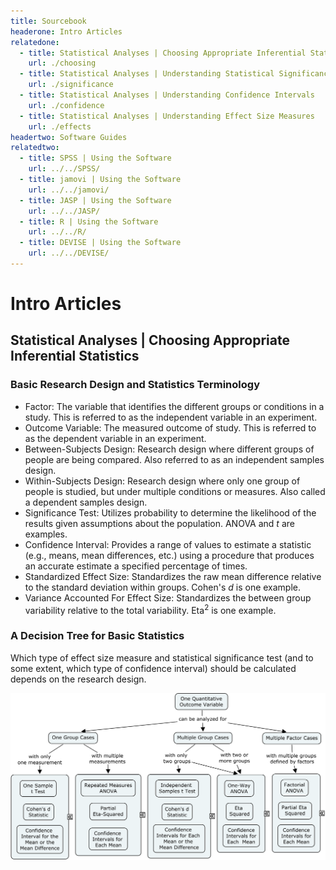 ```yaml
---
title: Sourcebook
headerone: Intro Articles
relatedone:
  - title: Statistical Analyses | Choosing Appropriate Inferential Statistics
    url: ./choosing
  - title: Statistical Analyses | Understanding Statistical Significance Tests
    url: ./significance
  - title: Statistical Analyses | Understanding Confidence Intervals
    url: ./confidence
  - title: Statistical Analyses | Understanding Effect Size Measures
    url: ./effects
headertwo: Software Guides
relatedtwo:
  - title: SPSS | Using the Software
    url: ../../SPSS/
  - title: jamovi | Using the Software
    url: ../../jamovi/
  - title: JASP | Using the Software
    url: ../../JASP/
  - title: R | Using the Software
    url: ../../R/
  - title: DEVISE | Using the Software
    url: ../../DEVISE/
---
```


# Intro Articles

## Statistical Analyses | Choosing Appropriate Inferential Statistics

### Basic Research Design and Statistics Terminology

- Factor: The variable that identifies the different groups or conditions in a study. This is referred to as the independent variable in an experiment.
- Outcome Variable: The measured outcome of study. This is referred to as the dependent variable in an experiment. 
- Between-Subjects Design: Research design where different groups of people are being compared. Also referred to as an independent samples design.
- Within-Subjects Design: Research design where only one group of people is studied, but under multiple conditions or measures. Also called a dependent samples design.
- Significance Test: Utilizes probability to determine the likelihood of the results given assumptions about the population. ANOVA and *t* are examples.
- Confidence Interval: Provides a range of values to estimate a statistic (e.g., means, mean differences, etc.) using a procedure that produces an accurate estimate a specified percentage of times.
- Standardized Effect Size: Standardizes the raw mean difference relative to the standard deviation within groups. Cohen&#39;s *d* is one example.
- Variance Accounted For Effect Size: Standardizes the between group variability relative to the total variability. Eta<sup>2</sup> is one example.

### A Decision Tree for Basic Statistics

Which type of effect size measure and statistical significance test (and to some extent, which type of confidence interval) should be calculated depends on the research design.

<p align="center"><kbd><img src="decisiontree.png"></kbd></p>

